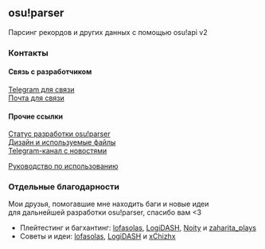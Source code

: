 ﻿## osu!parser

Парсинг рекордов и других данных с помощью osu!api v2

### Контакты

#### Связь с разработчиком

[Telegram для связи](https://t.me/diquoks)\
[Почта для связи](mailto:diquoks@yandex.ru)

#### Прочие ссылки

[Статус разработки osu!parser](https://www.icloud.com/notes/0e0fiDVkllQ3CZ8kn6tbdpLnw)\
[Дизайн и используемые файлы](https://www.figma.com/community/file/1473682127614150983)\
[Telegram-канал с новостями](https://t.me/diquoks_channel)

[Руководство по использованию](GUIDE.md)

### Отдельные благодарности

Мои друзья, помогавшие мне находить баги и новые идеи\
для дальнейшей разработки osu!parser, спасибо вам <3

- Плейтестинг и багхантинг: [lofasolas](https://osu.ppy.sh/users/31543047), [LogiDASH](https://osu.ppy.sh/users/10335625), [Noity](https://osu.ppy.sh/users/34986222) и [zaharita_plays](https://osu.ppy.sh/users/33283996)
- Советы и идеи: [lofasolas](https://osu.ppy.sh/users/31543047), [LogiDASH](https://osu.ppy.sh/users/10335625) и [xChizhx](https://github.com/xchizhx)
